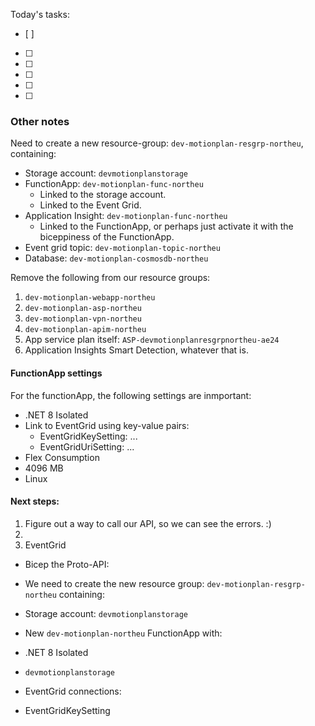 Today's tasks:
- [ ] 
- [ ] 
- [ ] 
- [ ] 
- [ ] 
- [ ]  

### Other notes

Need to create a new resource-group: `dev-motionplan-resgrp-northeu`, containing:
- Storage account: `devmotionplanstorage`
- FunctionApp: `dev-motionplan-func-northeu`
    - Linked to the storage account.
    - Linked to the Event Grid.
- Application Insight: `dev-motionplan-func-northeu`
    - Linked to the FunctionApp, or perhaps just activate it with the biceppiness of the FunctionApp.
- Event grid topic: `dev-motionplan-topic-northeu`
- Database: `dev-motionplan-cosmosdb-northeu`

Remove the following from our resource groups:
1. `dev-motionplan-webapp-northeu`
2. `dev-motionplan-asp-northeu`
3. `dev-motionplan-vpn-northeu` 
4. `dev-motionplan-apim-northeu`
5. App service plan itself: `ASP-devmotionplanresgrpnortheu-ae24`
6. Application Insights Smart Detection, whatever that is.


#### FunctionApp settings
For the functionApp, the following settings are inmportant:
- .NET 8 Isolated
- Link to EventGrid using key-value pairs:
    - EventGridKeySetting: ...
    - EventGridUriSetting: ...
- Flex Consumption
- 4096 MB
- Linux


#### Next steps:
1. Figure out a way to call our API, so we can see the errors. :)
2. 
3. EventGrid

- Bicep the Proto-API:

- We need to create the new resource group: `dev-motionplan-resgrp-northeu` containing:

- Storage account: `devmotionplanstorage`

- New `dev-motionplan-northeu` FunctionApp with:

- .NET 8 Isolated
- `devmotionplanstorage`
- EventGrid connections:

- EventGridKeySetting
